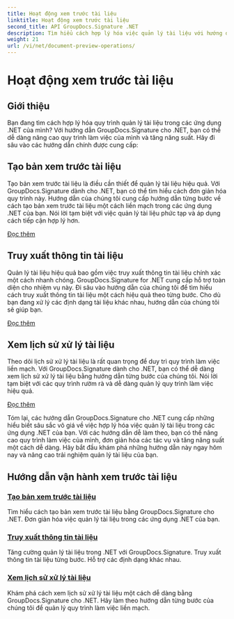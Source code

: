 ```yaml
---
title: Hoạt động xem trước tài liệu
linktitle: Hoạt động xem trước tài liệu
second_title: API GroupDocs.Signature .NET
description: Tìm hiểu cách hợp lý hóa việc quản lý tài liệu với hướng dẫn GroupDocs.Signature cho .NET. Đơn giản hóa nhiệm vụ, nâng cao quy trình làm việc và tăng năng suất một cách dễ dàng.
weight: 21
url: /vi/net/document-preview-operations/
---
```


# Hoạt động xem trước tài liệu

## Giới thiệu

Bạn đang tìm cách hợp lý hóa quy trình quản lý tài liệu trong các ứng dụng .NET của mình? Với hướng dẫn GroupDocs.Signature cho .NET, bạn có thể dễ dàng nâng cao quy trình làm việc của mình và tăng năng suất. Hãy đi sâu vào các hướng dẫn chính được cung cấp:

## Tạo bản xem trước tài liệu

Tạo bản xem trước tài liệu là điều cần thiết để quản lý tài liệu hiệu quả. Với GroupDocs.Signature dành cho .NET, bạn có thể tìm hiểu cách đơn giản hóa quy trình này. Hướng dẫn của chúng tôi cung cấp hướng dẫn từng bước về cách tạo bản xem trước tài liệu một cách liền mạch trong các ứng dụng .NET của bạn. Nói lời tạm biệt với việc quản lý tài liệu phức tạp và áp dụng cách tiếp cận hợp lý hơn.

[Đọc thêm](./generate-document-preview/)

## Truy xuất thông tin tài liệu

Quản lý tài liệu hiệu quả bao gồm việc truy xuất thông tin tài liệu chính xác một cách nhanh chóng. GroupDocs.Signature for .NET cung cấp hỗ trợ toàn diện cho nhiệm vụ này. Đi sâu vào hướng dẫn của chúng tôi để tìm hiểu cách truy xuất thông tin tài liệu một cách hiệu quả theo từng bước. Cho dù bạn đang xử lý các định dạng tài liệu khác nhau, hướng dẫn của chúng tôi sẽ giúp bạn.

[Đọc thêm](./retrieve-document-information/)

## Xem lịch sử xử lý tài liệu

Theo dõi lịch sử xử lý tài liệu là rất quan trọng để duy trì quy trình làm việc liền mạch. Với GroupDocs.Signature dành cho .NET, bạn có thể dễ dàng xem lịch sử xử lý tài liệu bằng hướng dẫn từng bước của chúng tôi. Nói lời tạm biệt với các quy trình rườm rà và dễ dàng quản lý quy trình làm việc hiệu quả.

[Đọc thêm](./view-document-processing-history/)

Tóm lại, các hướng dẫn GroupDocs.Signature cho .NET cung cấp những hiểu biết sâu sắc vô giá về việc hợp lý hóa việc quản lý tài liệu trong các ứng dụng .NET của bạn. Với các hướng dẫn dễ làm theo, bạn có thể nâng cao quy trình làm việc của mình, đơn giản hóa các tác vụ và tăng năng suất một cách dễ dàng. Hãy bắt đầu khám phá những hướng dẫn này ngay hôm nay và nâng cao trải nghiệm quản lý tài liệu của bạn.
## Hướng dẫn vận hành xem trước tài liệu
### [Tạo bản xem trước tài liệu](./generate-document-preview/)
Tìm hiểu cách tạo bản xem trước tài liệu bằng GroupDocs.Signature cho .NET. Đơn giản hóa việc quản lý tài liệu trong các ứng dụng .NET của bạn.
### [Truy xuất thông tin tài liệu](./retrieve-document-information/)
Tăng cường quản lý tài liệu trong .NET với GroupDocs.Signature. Truy xuất thông tin tài liệu từng bước. Hỗ trợ các định dạng khác nhau.
### [Xem lịch sử xử lý tài liệu](./view-document-processing-history/)
Khám phá cách xem lịch sử xử lý tài liệu một cách dễ dàng bằng GroupDocs.Signature cho .NET. Hãy làm theo hướng dẫn từng bước của chúng tôi để quản lý quy trình làm việc liền mạch.